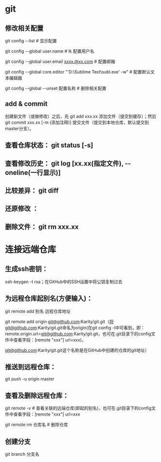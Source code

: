 # git

## 修改相关配置

git config --list  # 显示配置

git config --global user.name  # lk 配置用户名

git config --global user.email xxxx.@xx.com  # 配置邮箱

git config --global core.editor "'D:\Sublime Text\subl.exe' -w"  # 配置默认文本编辑器

git config --global --unset 配置名称  # 删除相关配置

## add & commit

创建新文件（或做修改）之后，先 git add xxx.xx 添加文件（提交到缓存）；然后 git commit xxx.xx [-m (添加注释)] 提交文件（提交到本地仓库，默认提交到master分支）。

## 查看仓库状态： git status [-s]

## 查看修改历史： git log [xx.xx(指定文件), --oneline(一行显示)]

## 比较差异： git diff

## 还原修改 ：

## 删除文件： git rm xxx.xx

# 连接远端仓库

## 生成ssh密钥： 

ssh-keygen -t rsa；在GitHub中的SSH设置中将公钥复制过去

## 为远程仓库起别名(方便输入)：

git remote add 别名 远程仓库地址

git remote add origin git@github.com:Karity/git.git（将git@github.com:Karity/git.git命名为origin(在git config -l中可看到，即：remote.origin.url=git@github.com:Karity/git.git，也可在.git目录下的config文件中查看字段：[remote "xxx"] url=xxx)，

git@github.com:Karity/git.git这个名称是在GitHub中创建的仓库的git地址）

## 推送到远程仓库：

git push -u origin master

## 查看及删除远程仓库：

git remote -v  # 查看关联的远端仓库(即起的别名)，也可在.git目录下的config文件中查看字段：[remote "xxx"] url=xxx

git remote rm 仓库名  # 删除仓库

## 创建分支

git branch 分支名